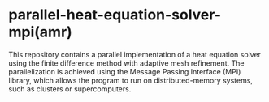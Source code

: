 # parallel-heat-equation-solver-mpi(amr)
 This repository contains a parallel implementation of a heat equation solver using the finite difference method with adaptive mesh refinement. The parallelization is achieved using the Message Passing Interface (MPI) library, which allows the program to run on distributed-memory systems, such as clusters or supercomputers.
